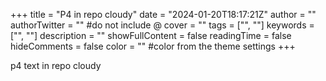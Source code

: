 +++
title = "P4 in repo cloudy"
date = "2024-01-20T18:17:21Z"
author = ""
authorTwitter = "" #do not include @
cover = ""
tags = ["", ""]
keywords = ["", ""]
description = ""
showFullContent = false
readingTime = false
hideComments = false
color = "" #color from the theme settings
+++


p4 text in  repo cloudy
